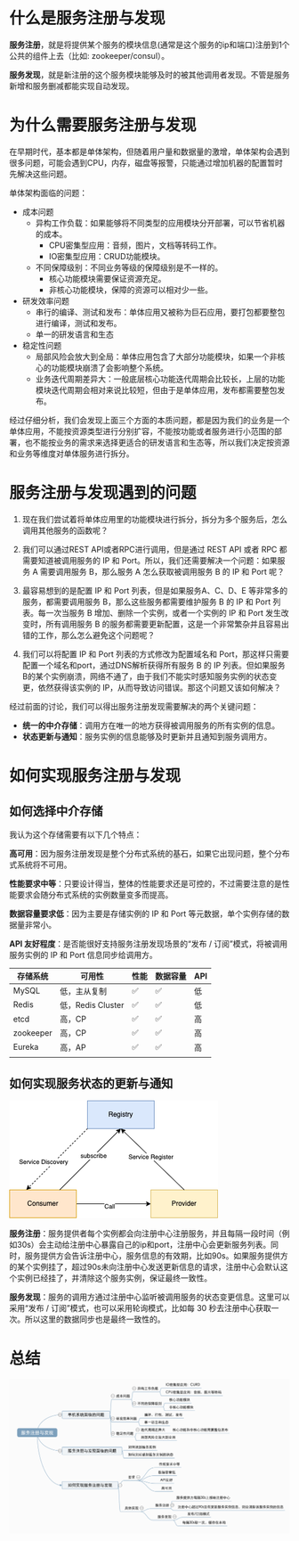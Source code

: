 # 什么是服务注册与发现

**服务注册**，就是将提供某个服务的模块信息(通常是这个服务的ip和端口)注册到1个公共的组件上去（比如: zookeeper/consul）。

**服务发现**，就是新注册的这个服务模块能够及时的被其他调用者发现。不管是服务新增和服务删减都能实现自动发现。

# 为什么需要服务注册与发现

在早期时代，基本都是单体架构，但随着用户量和数据量的激增，单体架构会遇到很多问题，可能会遇到CPU，内存，磁盘等报警，只能通过增加机器的配置暂时先解决这些问题。

单体架构面临的问题：

* 成本问题
  * 异构工作负载：如果能够将不同类型的应用模块分开部署，可以节省机器的成本。
    * CPU密集型应用：音频，图片，文档等转码工作。
    * IO密集型应用：CRUD功能模块。
  * 不同保障级别：不同业务等级的保障级别是不一样的。
    * 核心功能模块需要保证资源充足。
    * 非核心功能模块，保障的资源可以相对少一些。
* 研发效率问题
  * 串行的编译、测试和发布：单体应用又被称为巨石应用，要打包都要整包进行编译，测试和发布。
  * 单一的研发语言和生态
* 稳定性问题
  * 局部风险会放大到全局：单体应用包含了大部分功能模块，如果一个非核心的功能模块崩溃了会影响整个系统。
  * 业务迭代周期差异大：一般底层核心功能迭代周期会比较长，上层的功能模块迭代周期会相对来说比较短，但由于是单体应用，发布都需要整包发布。

经过仔细分析，我们会发现上面三个方面的本质问题，都是因为我们的业务是一个单体应用，不能按资源类型进行分别扩容，不能按功能或者服务进行小范围的部署，也不能按业务的需求来选择更适合的研发语言和生态等，所以我们决定按资源和业务等维度对单体服务进行拆分。

# 服务注册与发现遇到的问题

1. 现在我们尝试着将单体应用里的功能模块进行拆分，拆分为多个服务后，怎么调用其他服务的函数呢？

2. 我们可以通过REST API或者RPC进行调用，但是通过 REST API 或者 RPC 都需要知道被调用服务的 IP 和 Port。所以，我们还需要解决一个问题：如果服务 A 需要调用服务 B，那么服务 A 怎么获取被调用服务 B 的 IP 和 Port 呢？

3. 最容易想到的是配置 IP 和 Port 列表，但是如果服务A、C、D、E 等非常多的服务，都需要调用服务 B，那么这些服务都需要维护服务 B 的 IP 和 Port 列表。每一次当服务 B 增加、删除一个实例，或者一个实例的 IP 和 Port 发生改变时，所有调用服务 B 的服务都需要更新配置，这是一个非常繁杂并且容易出错的工作，那么怎么避免这个问题呢？
4. 我们可以将配置 IP 和 Port 列表的方式修改为配置域名和 Port，那这样只需要配置一个域名和port，通过DNS解析获得所有服务 B 的 IP 列表。但如果服务B的某个实例崩溃，网络不通了，由于我们不能实时感知服务实例的状态变更，依然获得该实例的 IP，从而导致访问错误。那这个问题又该如何解决？

经过前面的讨论，我们可以得出服务注册发现需要解决的两个关键问题：

* **统一的中介存储**：调用方在唯一的地方获得被调用服务的所有实例的信息。
* **状态更新与通知**：服务实例的信息能够及时更新并且通知到服务调用方。

# 如何实现服务注册与发现

## 如何选择中介存储

我认为这个存储需要有以下几个特点：

**高可用**：因为服务注册发现是整个分布式系统的基石，如果它出现问题，整个分布式系统将不可用。

**性能要求中等**：只要设计得当，整体的性能要求还是可控的，不过需要注意的是性能要求会随分布式系统的实例数量变多而提高。

**数据容量要求低**：因为主要是存储实例的 IP 和 Port 等元数据，单个实例存储的数据量非常小。

**API 友好程度**：是否能很好支持服务注册发现场景的“发布 / 订阅”模式，将被调用服务实例的 IP 和 Port 信息同步给调用方。

| 存储系统  | 可用性            | 性能 | 数据容量 | API  |
| --------- | ----------------- | ---- | -------- | ---- |
| MySQL     | 低，主从复制      | ✅    | ✅        | 低   |
| Redis     | 低，Redis Cluster | ✅    | ✅        | 低   |
| etcd      | 高，CP            | ✅    | ✅        | 高   |
| zookeeper | 高，CP            | ✅    | ✅        | 高   |
| Eureka    | 高，AP            | ✅    | ✅        | 高   |
|           |                   |      |          |      |

## 如何实现服务状态的更新与通知

![服务注册与发现.png](./images/服务注册与发现.png)

**服务注册**：服务提供者每个实例都会向注册中心注册服务，并且每隔一段时间（例如30s）会主动给注册中心暴露自己的ip和port，注册中心会更新服务列表。同时，服务提供方会告诉注册中心，服务信息的有效期，比如90s。如果服务提供方的某个实例挂了，超过90s未向注册中心发送更新信息的请求，注册中心会默认这个实例已经挂了，并清除这个服务实例，保证最终一致性。

**服务发现**：服务的调用方通过注册中心监听被调用服务的状态变更信息。这里可以采用“发布 / 订阅”模式，也可以采用轮询模式，比如每 30 秒去注册中心获取一次。所以这里的数据同步也是最终一致性的。

# 总结

![服务注册与发现-总结](./images/服务注册与发现-总结.png)